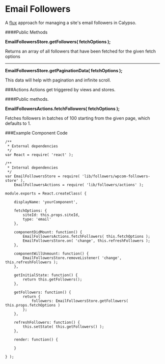Email Followers
===============

A [flux](https://facebook.github.io/flux/docs/overview.html#content) approach for managing a site's email followers in Calypso.

####Public Methods

**EmailFollowersStore.getFollowers( fetchOptions );**

Returns an array of all followers that have been fetched for the given fetch options

---

**EmailFollowersStore.getPaginationData( fetchOptions );**

This data will help with pagination and infinite scroll.

###Actions
Actions get triggered by views and stores.

####Public methods.

**EmailFollowersActions.fetchFollowers( fetchOptions );**

Fetches followers in batches of 100 starting from the given page, which defaults to 1.

###Example Component Code

```es6
/**
 * External dependencies
 */
var React = require( 'react' );

/**
 * Internal dependencies
 */
var EmailFollowersStore = require( 'lib/followers/wpcom-followers-store' ),
	EmailFollowersActions = require( 'lib/followers/actions' );

module.exports = React.createClass( {

	displayName: 'yourComponent',

	fetchOptions: {
	    siteId: this.props.siteId,
	    type: 'email'
	},

	componentDidMount: function() {
		EmailFollowersActions.fetchFollowers( this.fetchOptions );
		EmailFollowersStore.on( 'change', this.refreshFollowers );
	},

	componentWillUnmount: function() {
		EmailFollowersStore.removeListener( 'change', this.refreshFollowers );
	},

	getInitialState: function() {
		return this.getFollowers();
	},

	getFollowers: function() {
		return {
			followers: EmailFollowersStore.getFollowers( this.props.fetchOptions )
		};
	},

	refreshFollowers: function() {
		this.setState( this.getFollowers() );
	},

	render: function() {

	}

} );

```
